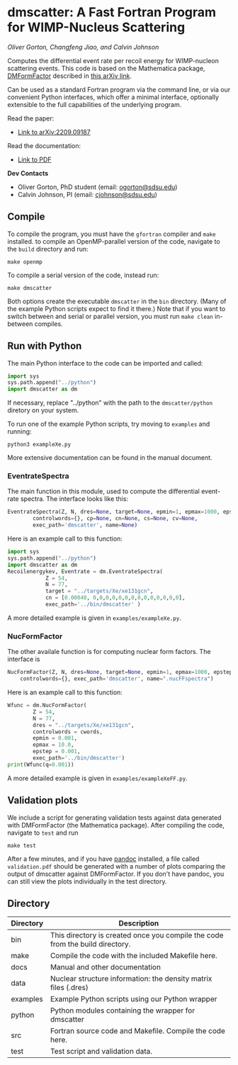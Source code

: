 # dmscatter: A Fast Fortran Program for WIMP-Nucleus Scattering
*Oliver Gorton, Changfeng Jiao, and Calvin Johnson*

Computes the differential event rate per recoil energy for WIMP-nucleon
scattering events. This code is based on the Mathematica package,
[DMFormFactor](https://www.ocf.berkeley.edu/~nanand/software/dmformfactor/)
described in [this arXiv link](https://arxiv.org/abs/1308.6288).

Can be used as a standard Fortran program via the command line, or via our
convenient Python interfaces, which offer a minimal interface, optionally 
extensible to the full capabilities of the underlying program.

Read the paper:
* [Link to arXiv:2209.09187](https://arxiv.org/abs/2209.09187)

Read the documentation:
* [Link to PDF](docs/dmscatter_User_Manual.pdf)

**Dev Contacts**

* Oliver Gorton, PhD student (email: ogorton@sdsu.edu)
* Calvin Johnson, PI (email: cjohnson@sdsu.edu)

## Compile
To compile the program, you must have the `gfortran` compiler and `make`
installed. to compile an OpenMP-parallel version of the code, navigate to the 
`build` directory and run:

    make openmp

To compile a serial version of the code, instead run:

    make dmscatter

Both options create the executable `dmscatter` in the `bin` directory. (Many
of the example Python scripts expect to find it there.) Note that if you want to
switch between and serial or parallel version, you must run `make clean`
in-between compiles.

## Run with Python
The main Python interface to the code can be imported and called:
```Python
import sys
sys.path.append("../python")
import dmscatter as dm
```
If necessary, replace "../python" with the path to the `dmscatter/python` diretory on your
system.

To run one of the example Python scripts, try moving to `examples` and running:

    python3 exampleXe.py

More extensive documentation can be found in the manual document.

### EventrateSpectra
The main function in this module, used to compute the differential event-rate
spectra. The interface looks like this:
```Python
EventrateSpectra(Z, N, dres=None, target=None, epmin=1, epmax=1000, epstep=1,
        controlwords={}, cp=None, cn=None, cs=None, cv=None,
        exec_path='dmscatter', name=None)
```
Here is an example call to this function:
```Python
import sys
sys.path.append("../python")
import dmscatter as dm
Recoilenergykev, Eventrate = dm.EventrateSpectra(
            Z = 54,
            N = 77,
            target = "../targets/Xe/xe131gcn",
            cn = [0.00048, 0,0,0,0,0,0,0,0,0,0,0,0,0,0],
            exec_path='../bin/dmscatter' )
```
A more detailed example is given in `examples/exampleXe.py`.

### NucFormFactor
The other availale function is for computing nuclear form factors. The interface
is
```Python
NucFormFactor(Z, N, dres=None, target=None, epmin=1, epmax=1000, epstep=1,
    controlwords={}, exec_path='dmscatter', name=".nucFFspectra")
```
Here is an example call to this function:
```Python
Wfunc = dm.NucFormFactor(
        Z = 54,
        N = 77,
        dres = "../targets/Xe/xe131gcn",
        controlwords = cwords,
        epmin = 0.001,
        epmax = 10.0,
        epstep = 0.001,
        exec_path='../bin/dmscatter')
print(Wfunc(q=0.001))
```
A more detailed example is given in `examples/exampleXeFF.py`.

## Validation plots
We include a script for generating validation tests against data generated with
DMFormFactor (the Mathematica package). After compiling the code, navigate to
`test` and run

    make test

After a few minutes, and if you have [pandoc](https://pandoc.org/index.html) 
installed, a file called `validation.pdf` should be generated with a number of
plots comparing the output of dmscatter against DMFormFactor. If you don't
have pandoc, you can still view the plots individually in the test directory. 

## Directory

| Directory | Description |
| --------- | ----------- |
| bin       | This directory is created once you compile the code from the build directory. |
| make      | Compile the code with the included Makefile here. |
| docs      | Manual and other documentation | 
| data      | Nuclear structure information: the density matrix files (.dres) |
| examples  | Example Python scripts using our Python wrapper |
| python    | Python modules containing the wrapper for dmscatter |
| src       | Fortran source code and Makefile. Compile the code here. |
| test      | Test script and validation data. |
